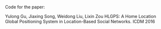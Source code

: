 Code for the paper:

Yulong Gu, Jiaxing Song, Weidong Liu, Lixin Zou
HLGPS: A Home Location Global Positioning System in Location-Based Social Networks. ICDM 2016
